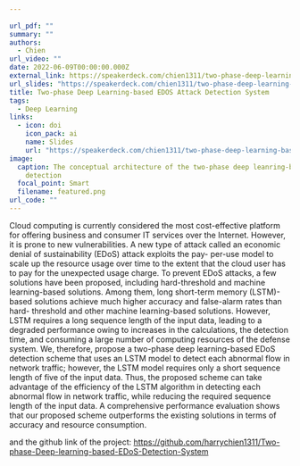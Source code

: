 ```yaml
---
 
url_pdf: ""
summary: ""
authors:
  - Chien
url_video: ""
date: 2022-06-09T00:00:00.000Z
external_link: https://speakerdeck.com/chien1311/two-phase-deep-learning-based-edos-attack-detection-system
url_slides: "https://speakerdeck.com/chien1311/two-phase-deep-learning-based-edos-attack-detection-system"
title: Two-phase Deep Learning-based EDOS Attack Detection System
tags:
  - Deep Learning
links:
  - icon: doi
    icon_pack: ai
    name: Slides
    url: "https://speakerdeck.com/chien1311/two-phase-deep-learning-based-edos-attack-detection-system"
image:
  caption: The conceptual architecture of the two-phase deep leanring-based EDoS
    detection
  focal_point: Smart
  filename: featured.png
url_code: ""
---
```

Cloud computing is currently considered the most cost-effective platform for offering
business and consumer IT services over the Internet. However, it is prone to new vulnerabilities.
A new type of attack called an economic denial of sustainability (EDoS) attack exploits the pay-
per-use model to scale up the resource usage over time to the extent that the cloud user has to pay
for the unexpected usage charge. To prevent EDoS attacks, a few solutions have been proposed,
including hard-threshold and machine learning-based solutions. Among them, long short-term
memory (LSTM)-based solutions achieve much higher accuracy and false-alarm rates than hard-
threshold and other machine learning-based solutions. However, LSTM requires a long sequence
length of the input data, leading to a degraded performance owing to increases in the calculations,
the detection time, and consuming a large number of computing resources of the defense system.
We, therefore, propose a two-phase deep learning-based EDoS detection scheme that uses an LSTM
model to detect each abnormal flow in network traffic; however, the LSTM model requires only a
short sequence length of five of the input data. Thus, the proposed scheme can take advantage of the
efficiency of the LSTM algorithm in detecting each abnormal flow in network traffic, while reducing
the required sequence length of the input data. A comprehensive performance evaluation shows
that our proposed scheme outperforms the existing solutions in terms of accuracy and resource
consumption.



and the github link of the project: https://github.com/harrychien1311/Two-phase-Deep-learning-based-EDoS-Detection-System
